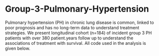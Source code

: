 # Group-3-Pulmonary-Hypertension
Pulmonary hypertension (PH) in chronic lung disease is common, linked to poor prognosis and has no long-term data to understand treatment strategies. We present longitudinal cohort (n=184) of incident group 3 PH patients with over 380 patient.years follow up to understand the associations of treatment with survival. All code used in the analysis is given below.

